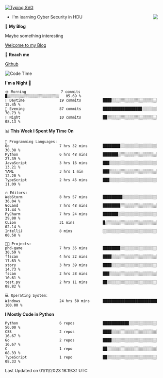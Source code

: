 [![Typing SVG](https://readme-typing-svg.herokuapp.com?font=Fira+Code&pause=1000&random=false&width=450&height=60&lines=Hello+%F0%9F%91%8B%F0%9F%8F%BB;I'm+JBNRZ)](https://git.io/typing-svg)

<a href="#">
  <img align="right" src="https://github-readme-stats.vercel.app/api?username=JBNRZ&show_icons=true&bg_color=15,f2f7fd,E0EAFC" />
</a>

- I'm learning Cyber Security in HDU

 **🌱 My Blog**

Maybe something interesting

[Welcome to my Blog](https://jbnrz.com.cn/)

 **💬 Reach me** 

[Github](https://github.com/JBNRZ)


<!--START_SECTION:waka-->
![Code Time](http://img.shields.io/badge/Code%20Time-70%20hrs%2053%20mins-blue)

**I'm a Night 🦉** 

```text
🌞 Morning                7 commits           █░░░░░░░░░░░░░░░░░░░░░░░░   05.69 % 
🌆 Daytime                19 commits          ████░░░░░░░░░░░░░░░░░░░░░   15.45 % 
🌃 Evening                87 commits          ██████████████████░░░░░░░   70.73 % 
🌙 Night                  10 commits          ██░░░░░░░░░░░░░░░░░░░░░░░   08.13 % 
```


📊 **This Week I Spent My Time On** 

```text
💬 Programming Languages: 
Go                       7 hrs 32 mins       ████████░░░░░░░░░░░░░░░░░   30.38 % 
Python                   6 hrs 48 mins       ███████░░░░░░░░░░░░░░░░░░   27.39 % 
JavaScript               3 hrs 16 mins       ███░░░░░░░░░░░░░░░░░░░░░░   13.21 % 
YAML                     3 hrs 1 min         ███░░░░░░░░░░░░░░░░░░░░░░   12.20 % 
TypeScript               2 hrs 45 mins       ███░░░░░░░░░░░░░░░░░░░░░░   11.09 % 

🔥 Editors: 
WebStorm                 8 hrs 57 mins       █████████░░░░░░░░░░░░░░░░   36.04 % 
GoLand                   7 hrs 48 mins       ████████░░░░░░░░░░░░░░░░░   31.44 % 
PyCharm                  7 hrs 24 mins       ███████░░░░░░░░░░░░░░░░░░   29.80 % 
CLion                    31 mins             █░░░░░░░░░░░░░░░░░░░░░░░░   02.14 % 
IntelliJ                 8 mins              ░░░░░░░░░░░░░░░░░░░░░░░░░   00.58 % 

🐱‍💻 Projects: 
phd-game                 7 hrs 35 mins       ████████░░░░░░░░░░░░░░░░░   30.59 % 
ffscan                   4 hrs 22 mins       ████░░░░░░░░░░░░░░░░░░░░░   17.63 % 
story                    3 hrs 39 mins       ████░░░░░░░░░░░░░░░░░░░░░   14.73 % 
fscan                    2 hrs 38 mins       ███░░░░░░░░░░░░░░░░░░░░░░   10.61 % 
test.py                  2 hrs 11 mins       ██░░░░░░░░░░░░░░░░░░░░░░░   08.82 % 

💻 Operating System: 
Windows                  24 hrs 50 mins      █████████████████████████   100.00 % 
```

**I Mostly Code in Python** 

```text
Python                   6 repos             ████████████░░░░░░░░░░░░░   50.00 % 
CSS                      2 repos             ████░░░░░░░░░░░░░░░░░░░░░   16.67 % 
Go                       2 repos             ████░░░░░░░░░░░░░░░░░░░░░   16.67 % 
C                        1 repo              ██░░░░░░░░░░░░░░░░░░░░░░░   08.33 % 
TypeScript               1 repo              ██░░░░░░░░░░░░░░░░░░░░░░░   08.33 % 
```




 Last Updated on 01/11/2023 18:19:31 UTC
<!--END_SECTION:waka-->
